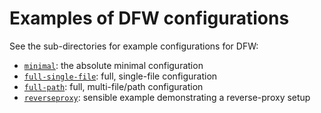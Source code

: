# Examples of DFW configurations

See the sub-directories for example configurations for DFW:

* [`minimal`](minimal/): the absolute minimal configuration
* [`full-single-file`](full-single-file/): full, single-file configuration
* [`full-path`](full-path/): full, multi-file/path configuration
* [`reverseproxy`](reverseproxy/): sensible example demonstrating a reverse-proxy setup
